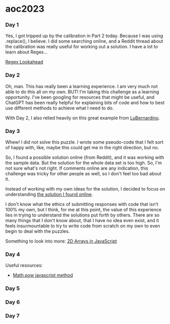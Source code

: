 # aoc2023

### Day 1

Yes, I got tripped up by the calibration in Part 2 today. Because I was using .replace(), I believe. I did some searching online, and a Reddit thread about the calibration was really useful for working out a solution. I have a lot to learn about Regex...

[Regex Lookahead](https://www.regular-expressions.info/lookaround.html)

### Day 2

Oh, man. This has really been a learning experience. I am very much not able to do this all on my own. BUT! I'm taking this challenge as a learning opportunity. I've been googling for resources that might be useful, and ChatGPT has been really helpful for explaining bits of code and how to best use different methods to achieve what I need to do.

With Day 2, I also relied heavily on this great example from [LuBernardino](https://github.com/LuBernardino/AdventOfCode/tree/main/2023/Day2).

### Day 3

Whew! I did not solve this puzzle. I wrote some pseudo-code that I felt sort of happy with, like, maybe this could get me in the right direction, but no.

So, I found a possible solution online (from Reddit), and it was working with the sample data. But the solution for the whole data set is too high. So, I'm not sure what's not right. If comments online are any indication, this challenge was tricky for other people as well, so I don't feel too bad about it.

Instead of working with my own ideas for the solution, I decided to focus on understanding [the solution I found online](https://pastecode.io/s/gwa8u3bz).

I don't know what the ethics of submitting responses with code that isn't 100% my own, but I think, for me at this point, the value of this experience lies in trying to understand the solutions put forth by others. There are so many things that I don't know about, that I have no idea even exist, and it feels insurmountable to try to write code from scratch on my own to even begin to deal with the puzzles.

Something to look into more: [2D Arrays in JavaScript](https://www.freecodecamp.org/news/javascript-2d-arrays/)

### Day 4

Useful resources:

- [Math.pow javascript method](https://developer.mozilla.org/en-US/docs/Web/JavaScript/Reference/Global_Objects/Math/pow)

### Day 5

### Day 6

### Day 7
